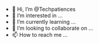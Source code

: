 - 👋 Hi, I’m @Techpatiences
- 👀 I’m interested in ...
- 🌱 I’m currently learning ...
- 💞️ I’m looking to collaborate on ...
- 📫 How to reach me ...

<!---
Techpatiences/Techpatiences is a ✨ special ✨ repository because its `README.md` (this file) appears on your GitHub profile.
You can click the Preview link to take a look at your changes.
--->
